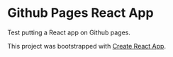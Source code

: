 # Github Pages React App

Test putting a React app on Github pages.

This project was bootstrapped with [Create React App](https://github.com/facebookincubator/create-react-app).
